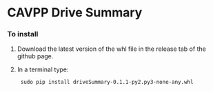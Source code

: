 # CAVPP Drive Summary

### To install
1. Download the latest version of the whl file in the release tab of the github page.
 
2. In a terminal type:

        sudo pip install driveSummary-0.1.1-py2.py3-none-any.whl

